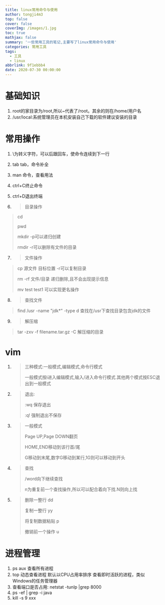 ```yaml
---
title: linux常用命令与使用
author: tongji4m3
top: false
cover: false
coverImg: /images/1.jpg
toc: true
mathjax: false
summary: '一些常用工具的笔记,主要写了linux常用命令与使用'
categories: 常用工具
tags:
  - 工具
  - linux
abbrlink: 9f1ebbb4
date: 2020-07-30 00:00:00
---
```


# 基础知识

1. root的家目录为/root,所以~代表了/root。其余的则在/home/用户名
2. /usr/local:系统管理员在本机安装自己下载的软件建议安装的目录





# 常用操作

1. \为转义字符，可以后跟回车，使命令连续到下一行

2. tab tab，命令补全

3. man 命令，查看用法

4. ctrl+C终止命令

5. ctrl+D退出终端

6. > 目录操作
  >
  > cd 
  >
  > pwd 
  >
  > mkdir         -p可以递归创建
  >
  > rmdir          -r可以删除有文件的目录

7. >  文件操作
  >
  > cp 源文件 目标位置  -r可以复制目录
  >
  > rm  -rf  文件/目录   递归删除,且不会出现提示信息
  >
  > mv test test1 可以实现更名操作

8. > 查找文件
  >
  > find /usr -name "jdk*" -type d   查找在/usr下查找目录包含jdk的文件

9. > 解压缩
  >
  > tar -zxv -f filename.tar.gz  -C 解压缩的目录

# vim

1. >三种模式:一般模式,编辑模式,命令行模式
	>
	>一般模式按i进入编辑模式,输入/进入命令行模式.其他两个模式按ESC退出到一般模式

2. > 退出:
	>
	> :wq 保存退出
	>
	> :q! 强制退出不保存

3. > 一般模式
	>
	> Page UP,Page DOWN翻页
	>
	> HOME,END移动到该行首/尾
	>
	> G移动到末尾,数字G移动到某行,1G则可以移动到开头

4. > 查找
	>
	> /word向下继续查找
	>
	>  n为重复前一个查找操作,所以可以配合着向下找.N则向上找

5. > 删除一整行 dd
	>
	> 复制一整行 yy
	>
	> 将复制数据粘贴 p
	>
	> 撤销前一个操作 u

	

# 进程管理

1. ps aux 查看所有进程
2. top 动态查看进程 默认以CPU占用率排序 查看即时活跃的进程，类似Windows的任务管理器
3. 查看端口是否占用: netstat -tunlp |grep 8000
4.  ps -ef | grep -i java
5.  kill -s 9 xxx







